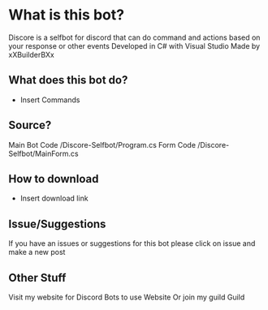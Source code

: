 # What is this bot?
Discore is a selfbot for discord that can do command and actions based on your response or other events
Developed in C# with Visual Studio Made by xXBuilderBXx
## What does this bot do?
- Insert Commands
## Source?
Main Bot Code /Discore-Selfbot/Program.cs
Form Code /Discore-Selfbot/MainForm.cs
## How to download
- Insert download link
## Issue/Suggestions
If you have an issues or suggestions for this bot please click on issue and make a new post
## Other Stuff
Visit my website for Discord Bots to use
Website
Or join my guild
Guild
